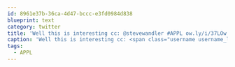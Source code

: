 ```yaml
---
id: 8961e37b-36ca-4d47-bccc-e3fd0984d838
blueprint: text
category: twitter
title: 'Well this is interesting cc: @stevewandler #APPL ow.ly/i/37LOw'
caption: 'Well this is interesting cc: <span class="username username_linked">@<a href="https://twitter.com/stevewandler" title="Steve Wandler">stevewandler</a></span> <span class="hashtag hashtag_local">#<a href="http://tweettemp.darylchymko.ca/?tag=appl">APPL</a> <a href="http://ow.ly/i/37LOw" title="http://ow.ly/i/37LOw" class="link link_untco">ow.ly/i/37LOw</a>'
tags:
  - APPL
---
```

